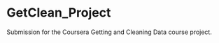 GetClean_Project
================

Submission for the Coursera Getting and Cleaning Data course project. 
